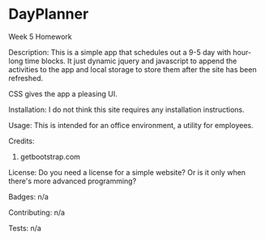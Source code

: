 # DayPlanner
Week 5 Homework 

Description:
This is a simple app that schedules out a 9-5 day with hour-long time blocks. It just dynamic jquery and javascript to append the activities to the app and local storage to store them after the site has been refreshed. 

CSS gives the app a pleasing UI. 

Installation:
I do not think this site requires any installation instructions.

Usage:
This is intended for an office environment, a utility for employees. 

Credits:
1) getbootstrap.com

License:
Do you need a license for a simple website? Or is it only when there's more advanced programming?

Badges:
n/a

Contributing:
n/a

Tests:
n/a